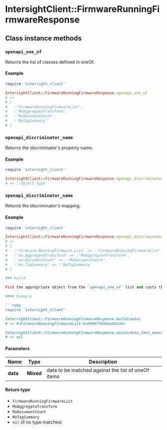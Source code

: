 # IntersightClient::FirmwareRunningFirmwareResponse

## Class instance methods

### `openapi_one_of`

Returns the list of classes defined in oneOf.

#### Example

```ruby
require 'intersight_client'

IntersightClient::FirmwareRunningFirmwareResponse.openapi_one_of
# =>
# [
#   :'FirmwareRunningFirmwareList',
#   :'MoAggregateTransform',
#   :'MoDocumentCount',
#   :'MoTagSummary'
# ]
```

### `openapi_discriminator_name`

Returns the discriminator's property name.

#### Example

```ruby
require 'intersight_client'

IntersightClient::FirmwareRunningFirmwareResponse.openapi_discriminator_name
# => :'object_type'
```

### `openapi_discriminator_name`

Returns the discriminator's mapping.

#### Example

```ruby
require 'intersight_client'

IntersightClient::FirmwareRunningFirmwareResponse.openapi_discriminator_mapping
# =>
# {
#   :'firmware.RunningFirmware.List' => :'FirmwareRunningFirmwareList',
#   :'mo.AggregateTransform' => :'MoAggregateTransform',
#   :'mo.DocumentCount' => :'MoDocumentCount',
#   :'mo.TagSummary' => :'MoTagSummary'
# }

### build

Find the appropriate object from the `openapi_one_of` list and casts the data into it.

#### Example

```ruby
require 'intersight_client'

IntersightClient::FirmwareRunningFirmwareResponse.build(data)
# => #<FirmwareRunningFirmwareList:0x00007fdd4aab02a0>

IntersightClient::FirmwareRunningFirmwareResponse.build(data_that_doesnt_match)
# => nil
```

#### Parameters

| Name | Type | Description |
| ---- | ---- | ----------- |
| **data** | **Mixed** | data to be matched against the list of oneOf items |

#### Return type

- `FirmwareRunningFirmwareList`
- `MoAggregateTransform`
- `MoDocumentCount`
- `MoTagSummary`
- `nil` (if no type matches)

